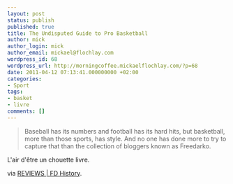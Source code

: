 ```yaml
---
layout: post
status: publish
published: true
title: The Undisputed Guide to Pro Basketball
author: mick
author_login: mick
author_email: mickael@flochlay.com
wordpress_id: 68
wordpress_url: http://morningcoffee.mickaelflochlay.com/?p=68
date: 2011-04-12 07:13:41.000000000 +02:00
categories:
- Sport
tags:
- basket
- livre
comments: []
---
```


> Baseball has its numbers and football has its hard hits, but basketball, more than those sports, 
> has style. And no one has done more to try to capture that than the collection of bloggers known as Freedarko.

L'air d'être un chouette livre.

via <a href="http://www.freedarko.com/history/reviews">REVIEWS | FD History</a>.
